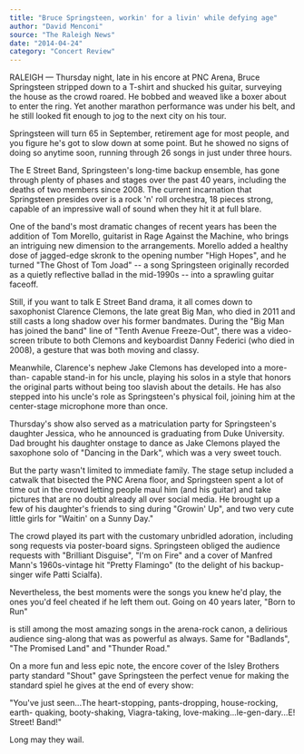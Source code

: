 ```yaml
---
title: "Bruce Springsteen, workin' for a livin' while defying age"
author: "David Menconi"
source: "The Raleigh News"
date: "2014-04-24"
category: "Concert Review"
---
```


RALEIGH — Thursday night, late in his encore at PNC Arena, Bruce Springsteen stripped down to a T-shirt and shucked his guitar, surveying the house as the crowd roared. He bobbed and weaved like a boxer about to enter the ring. Yet another marathon performance was under his belt, and he still looked fit enough to jog to the next city on his tour.

Springsteen will turn 65 in September, retirement age for most people, and you figure he's got to slow down at some point. But he showed no signs of doing so anytime soon, running through 26 songs in just under three hours.

The E Street Band, Springsteen's long-time backup ensemble, has gone through plenty of phases and stages over the past 40 years, including the deaths of two members since 2008. The current incarnation that Springsteen presides over is a rock 'n' roll orchestra, 18 pieces strong, capable of an impressive wall of sound when they hit it at full blare.

One of the band's most dramatic changes of recent years has been the addition of Tom Morello, guitarist in Rage Against the Machine, who brings an intriguing new dimension to the arrangements. Morello added a healthy dose of jagged-edge skronk to the opening number "High Hopes", and he turned "The Ghost of Tom Joad" -- a song Springsteen originally recorded as a quietly reflective ballad in the mid-1990s -- into a sprawling guitar faceoff.

Still, if you want to talk E Street Band drama, it all comes down to saxophonist Clarence Clemons, the late great Big Man, who died in 2011 and still casts a long shadow over his former bandmates. During the "Big Man has joined the band" line of "Tenth Avenue Freeze-Out", there was a video-screen tribute to both Clemons and keyboardist Danny Federici (who died in 2008), a gesture that was both moving and classy.

Meanwhile, Clarence's nephew Jake Clemons has developed into a more-than- capable stand-in for his uncle, playing his solos in a style that honors the original parts without being too slavish about the details. He has also stepped into his uncle's role as Springsteen's physical foil, joining him at the center-stage microphone more than once.

Thursday's show also served as a matriculation party for Springsteen's daughter Jessica, who he announced is graduating from Duke University. Dad brought his daughter onstage to dance as Jake Clemons played the saxophone solo of "Dancing in the Dark", which was a very sweet touch.

But the party wasn't limited to immediate family. The stage setup included a catwalk that bisected the PNC Arena floor, and Springsteen spent a lot of time out in the crowd letting people maul him (and his guitar) and take pictures that are no doubt already all over social media. He brought up a few of his daughter's friends to sing during "Growin' Up", and two very cute little girls for "Waitin' on a Sunny Day."

The crowd played its part with the customary unbridled adoration, including song requests via poster-board signs. Springsteen obliged the audience requests with "Brilliant Disguise", "I'm on Fire" and a cover of Manfred Mann's 1960s-vintage hit "Pretty Flamingo" (to the delight of his backup- singer wife Patti Scialfa).

Nevertheless, the best moments were the songs you knew he'd play, the ones you'd feel cheated if he left them out. Going on 40 years later, "Born to Run"

is still among the most amazing songs in the arena-rock canon, a delirious audience sing-along that was as powerful as always. Same for "Badlands", "The Promised Land" and "Thunder Road."

On a more fun and less epic note, the encore cover of the Isley Brothers party standard "Shout" gave Springsteen the perfect venue for making the standard spiel he gives at the end of every show:

"You've just seen...The heart-stopping, pants-dropping, house-rocking, earth- quaking, booty-shaking, Viagra-taking, love-making...le-gen-dary...E! Street! Band!"

Long may they wail.
